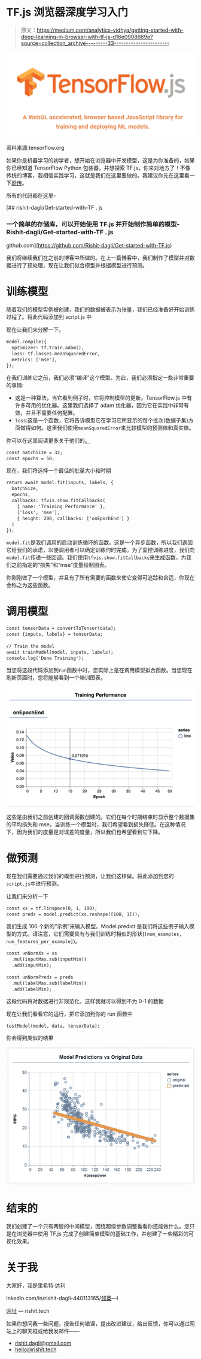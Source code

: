 # TF.js 浏览器深度学习入门

> 原文：<https://medium.com/analytics-vidhya/getting-started-with-deep-learning-in-browser-with-tf-js-d16e0908669e?source=collection_archive---------33----------------------->

![](img/470800328032f436a925dbe3bd04ebc9.png)

资料来源:tensorflow.org

如果你是机器学习的初学者，想开始在浏览器中开发模型，这是为你准备的，如果你已经知道 TensorFlow Python 包装器，并想探索 TF.js，你来对地方了！不像传统的博客，我相信实践学习，这就是我们在这里要做的。我建议你先在这里看一下[前传](/@rishit.dagli/getting-started-with-deep-learning-in-browser-with-tf-js-1e949b911e31)。

所有的代码都在这里-

[](https://github.com/Rishit-dagli/Get-started-with-TF.js) [## rishit-dagli/Get-started-with-TF . js

### 一个简单的存储库，可以开始使用 TF.js 并开始制作简单的模型-Rishit-dagli/Get-started-with-TF . js

github.com](https://github.com/Rishit-dagli/Get-started-with-TF.js) 

我们将继续我们在之前的博客中所做的。在上一篇博客中，我们制作了模型并对数据进行了预处理，现在让我们拟合模型并根据模型进行预测。

# 训练模型

随着我们的模型实例被创建，我们的数据被表示为张量，我们已经准备好开始训练过程了。将此代码添加到 script.js 中

现在让我们来分解一下。

```
model.compile({
  optimizer: tf.train.adam(),
  loss: tf.losses.meanSquaredError,
  metrics: ['mse'],
});
```

在我们训练它之前，我们必须“编译”这个模型。为此，我们必须指定一些非常重要的事情:

*   这是一种算法，当它看到例子时，它将控制模型的更新。TensorFlow.js 中有许多可用的优化器。这里我们选择了 adam 优化器，因为它在实践中非常有效，并且不需要任何配置。
*   `loss`:这是一个函数，它将告诉模型它在学习它所显示的每个批次(数据子集)方面做得如何。这里我们使用`meanSquaredError`来比较模型的预测值和真实值。

你可以在这里阅读更多关于他们的[。](/@rishit.dagli/get-started-with-tensorflow-and-deep-learning-part-1-72c7d67f99fc?source=---------2------------------)

```
const batchSize = 32;
const epochs = 50;
```

现在，我们将选择一个最佳的批量大小和时期

```
return await model.fit(inputs, labels, {
  batchSize,
  epochs,
  callbacks: tfvis.show.fitCallbacks(
    { name: 'Training Performance' },
    ['loss', 'mse'], 
    { height: 200, callbacks: ['onEpochEnd'] }
  )
});
```

`model.fit`是我们调用的启动训练循环的函数。这是一个异步函数，所以我们返回它给我们的承诺，以便调用者可以确定训练何时完成。为了监控训练进度，我们向`model.fit`传递一些回调。我们使用`tfvis.show.fitCallbacks`来生成函数，为我们之前指定的“损失”和“mse”度量绘制图表。

你刚刚做了一个模型，并且有了所有需要的函数来使它变得可追踪和合适，你现在会称之为这些函数。

# 调用模型

```
const tensorData = convertToTensor(data);
const {inputs, labels} = tensorData;

// Train the model  
await trainModel(model, inputs, labels);
console.log('Done Training');
```

当您将这段代码添加到`run`函数中时，您实际上是在调用模型拟合函数。当您现在刷新页面时，您将能够看到一个培训图表。

![](img/f186c30f8ba947111c856c18e3e5f030.png)

这些是由我们之前创建的回调函数创建的。它们在每个时期结束时显示整个数据集的平均损失和 mse。当训练一个模型时，我们希望看到损失降低。在这种情况下，因为我们的度量是对误差的度量，所以我们也希望看到它下降。

# 做预测

现在我们需要通过我们的模型进行预测，让我们这样做。将此添加到您的`script.js`中进行预测。

让我们来分析一下

```
const xs = tf.linspace(0, 1, 100);      
const preds = model.predict(xs.reshape([100, 1]));
```

我们生成 100 个新的“示例”来输入模型。Model.predict 是我们将这些例子输入模型的方式。请注意，它们需要具有与我们训练时相似的形状(`[num_examples, num_features_per_example]`)。

```
const unNormXs = xs
  .mul(inputMax.sub(inputMin))
  .add(inputMin);

const unNormPreds = preds
  .mul(labelMax.sub(labelMin))
  .add(labelMin);
```

这段代码将对数据进行非规范化，这样我就可以得到不为 0-1 的数据

现在让我们看看它的运行，把它添加到你的 run 函数中

```
testModel(model, data, tensorData);
```

你会得到类似的结果

![](img/c31ff9594164e25bd8b00cf019ad2bdd.png)

# 结束的

我们创建了一个只有两层的中间模型，围绕超级参数调整看看你还能做什么。您只是在浏览器中使用 TF.js 完成了创建简单模型的基础工作，并创建了一些精彩的可视化效果。

# 关于我

大家好，我是里希特·达利

inkedin.com/in/rishit-dagli-440113165/[领英](https://www.linkedin.com/in/rishit-dagli-440113165/)—l[](https://www.linkedin.com/in/rishit-dagli-440113165/)

[网址](http://rishitdagli.ml) — rishit.tech

如果你想问我一些问题，报告任何错误，提出改进建议，给出反馈，你可以通过网站上的聊天框或给我发邮件——

*   rishit.dagli@gmail.com
*   hello@rishit.tech